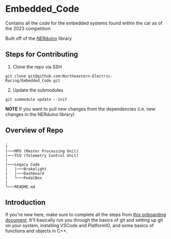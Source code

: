 # Embedded_Code
Contains all the code for the embedded systems found within the car as of the 2023 competition

Built off of the [NERduino](https://github.com/Northeastern-Electric-Racing/NERduino) library

## Steps for Contributing
1. Clone the repo via SSH
```
git clone git@github.com:Northeastern-Electric-Racing/Embedded_Code.git
```

2. Update the submodules
```
git submodule update --init
```

**NOTE** If you want to pull new changes from the dependencies (i.e. new changes in the NERduino library)


## Overview of Repo
```
.
|
|───MPU (Master Processing Unit)
|───TCU (Telemetry Control Unit)
|
|───Legacy Code
|   |───Brakelight
|   |───Dashboard
|   └───PedalBox
|
└───README.md
```

## Introduction
If you're new here, make sure to complete all the steps from [this onboarding document](https://nerdocs.atlassian.net/wiki/spaces/NER/pages/1343533/Data+Controls+Onboarding). It'll basically run you through the basics of git and setting up git on your system, installing VSCode and PlatformIO, and some basics of functions and objects in C++.
